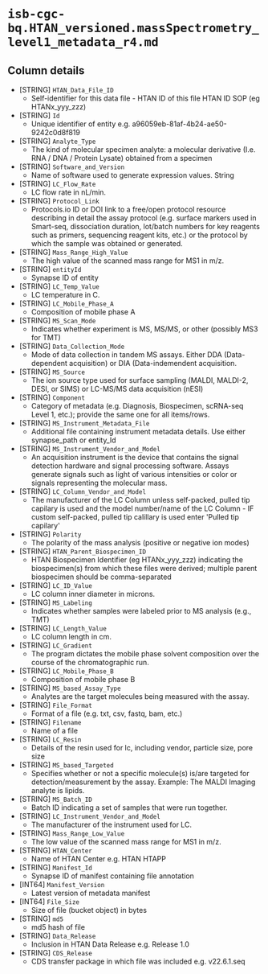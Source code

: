 # `isb-cgc-bq.HTAN_versioned.massSpectrometry_level1_metadata_r4.md`

## Column details

* [STRING]    `HTAN_Data_File_ID`
  - Self-identifier for this data file - HTAN ID of this file HTAN ID SOP (eg HTANx_yyy_zzz)
* [STRING]    `Id`
  - Unique identifier of entity e.g. a96059eb-81af-4b24-ae50-9242c0d8f819
* [STRING]    `Analyte_Type`
  - The kind of molecular specimen analyte: a molecular derivative (I.e. RNA / DNA / Protein Lysate) obtained from a specimen
* [STRING]    `Software_and_Version`
  - Name of software used to generate expression values. String
* [STRING]    `LC_Flow_Rate`
  - LC flow rate in nL/min.
* [STRING]    `Protocol_Link`
  - Protocols.io ID or DOI link to a free/open protocol resource describing in detail the assay protocol (e.g. surface markers used in Smart-seq, dissociation duration,  lot/batch numbers for key reagents such as primers, sequencing reagent kits, etc.) or the protocol by which the sample was obtained or generated.
* [STRING]    `Mass_Range_High_Value`
  - The high value of the scanned mass range for MS1 in m/z.
* [STRING]    `entityId`
  - Synapse ID of entity
* [STRING]    `LC_Temp_Value`
  - LC temperature in C.
* [STRING]    `LC_Mobile_Phase_A`
  - Composition of mobile phase A
* [STRING]    `MS_Scan_Mode`
  - Indicates whether experiment is MS, MS/MS, or other (possibly MS3 for TMT)
* [STRING]    `Data_Collection_Mode`
  - Mode of data collection in tandem MS assays. Either DDA (Data-dependent acquisition) or DIA (Data-indemendent acquisition.
* [STRING]    `MS_Source`
  - The ion source type used for surface sampling (MALDI, MALDI-2, DESI, or SIMS) or LC-MS/MS data acquisition (nESI)
* [STRING]    `Component`
  - Category of metadata (e.g. Diagnosis, Biospecimen, scRNA-seq Level 1, etc.); provide the same one for all items/rows.
* [STRING]    `MS_Instrument_Metadata_File`
  - Additional file containing instrument metadata details. Use either synapse_path or entity_Id
* [STRING]    `MS_Instrument_Vendor_and_Model`
  - An acquisition instrument is the device that contains the signal detection hardware and signal processing software. Assays generate signals such as light of various intensities or color or signals representing the molecular mass.
* [STRING]    `LC_Column_Vendor_and_Model`
  - The manufacturer of the LC Column unless self-packed, pulled tip capilary is used and the model number/name of the LC Column - IF custom self-packed, pulled tip calillary is used enter 'Pulled tip capilary'
* [STRING]    `Polarity`
  - The polarity of the mass analysis (positive or negative ion modes)
* [STRING]    `HTAN_Parent_Biospecimen_ID`
  - HTAN Biospecimen Identifier (eg HTANx_yyy_zzz) indicating the biospecimen(s) from which these files were derived; multiple parent biospecimen should be comma-separated
* [STRING]    `LC_ID_Value`
  - LC column inner diameter in microns.
* [STRING]    `MS_Labeling`
  - Indicates whether samples were labeled prior to MS analysis (e.g., TMT)
* [STRING]    `LC_Length_Value`
  - LC column length in cm.
* [STRING]    `LC_Gradient`
  - The program dictates the mobile phase solvent composition over the course of the chromatographic run.
* [STRING]    `LC_Mobile_Phase_B`
  - Composition of mobile phase B
* [STRING]    `MS_based_Assay_Type`
  - Analytes are the target molecules being measured with the assay.
* [STRING]    `File_Format`
  - Format of a file (e.g. txt, csv, fastq, bam, etc.)
* [STRING]    `Filename`
  - Name of a file
* [STRING]    `LC_Resin`
  - Details of the resin used for lc, including vendor, particle size, pore size
* [STRING]    `MS_based_Targeted`
  - Specifies whether or not a specific molecule(s) is/are targeted for detection/measurement by the assay. Example: The MALDI Imaging analyte is lipids.
* [STRING]    `MS_Batch_ID`
  - Batch ID indicating a set of samples that were run together.
* [STRING]    `LC_Instrument_Vendor_and_Model`
  - The manufacturer of the instrument used for LC.
* [STRING]    `Mass_Range_Low_Value`
  - The low value of the scanned mass range for MS1 in m/z.
* [STRING]    `HTAN_Center`
  - Name of HTAN Center e.g. HTAN HTAPP
* [STRING]    `Manifest_Id`
  - Synapse ID of manifest containing file annotation
* [INT64]    `Manifest_Version`
  - Latest version of metadata manifest
* [INT64]    `File_Size`
  - Size of file (bucket object) in bytes
* [STRING]    `md5`
  - md5 hash of file
* [STRING]    `Data_Release`
  - Inclusion in HTAN Data Release e.g. Release 1.0
* [STRING]    `CDS_Release`
  - CDS transfer package in which file was included e.g. v22.6.1.seq

